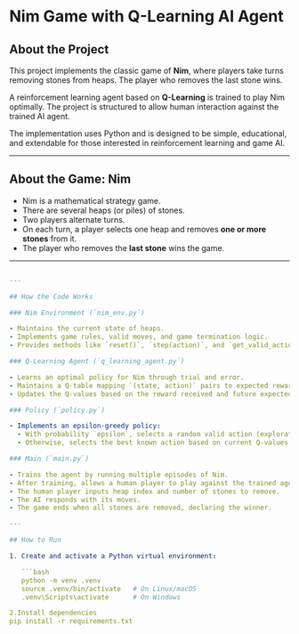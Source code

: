 # Nim Game with Q-Learning AI Agent

## About the Project

This project implements the classic game of **Nim**, where players take turns removing stones from heaps. The player who removes the last stone wins.

A reinforcement learning agent based on **Q-Learning** is trained to play Nim optimally. The project is structured to allow human interaction against the trained AI agent.

The implementation uses Python and is designed to be simple, educational, and extendable for those interested in reinforcement learning and game AI.

---

## About the Game: Nim

- Nim is a mathematical strategy game.
- There are several heaps (or piles) of stones.
- Two players alternate turns.
- On each turn, a player selects one heap and removes **one or more stones** from it.
- The player who removes the **last stone** wins the game.

---

```yaml

---

## How the Code Works

### Nim Environment (`nim_env.py`)

- Maintains the current state of heaps.
- Implements game rules, valid moves, and game termination logic.
- Provides methods like `reset()`, `step(action)`, and `get_valid_actions()`.

### Q-Learning Agent (`q_learning_agent.py`)

- Learns an optimal policy for Nim through trial and error.
- Maintains a Q-table mapping `(state, action)` pairs to expected rewards.
- Updates the Q-values based on the reward received and future expected rewards.

### Policy (`policy.py`)

- Implements an epsilon-greedy policy:
  - With probability `epsilon`, selects a random valid action (exploration).
  - Otherwise, selects the best known action based on current Q-values (exploitation).

### Main (`main.py`)

- Trains the agent by running multiple episodes of Nim.
- After training, allows a human player to play against the trained agent.
- The human player inputs heap index and number of stones to remove.
- The AI responds with its moves.
- The game ends when all stones are removed, declaring the winner.

---

## How to Run

1. Create and activate a Python virtual environment:

   ```bash
   python -m venv .venv
   source .venv/bin/activate   # On Linux/macOS
   .venv\Scripts\activate      # On Windows

2.Install dependencies
pip install -r requirements.txt
```


